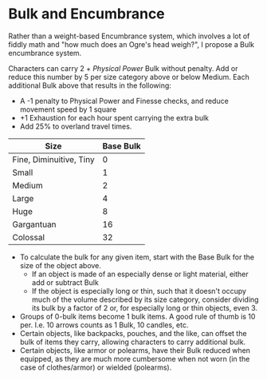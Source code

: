 # Bulk and Encumbrance

Rather than a weight-based Encumbrance system, which involves a lot of fiddly math and "how much does an Ogre's head weigh?", I propose a Bulk encumbrance system.

Characters can carry 2 + _Physical Power_ Bulk without penalty. Add or reduce this number by 5 per size category above or below Medium. Each additional Bulk above that results in the following:

* A -1 penalty to Physical Power and Finesse checks, and reduce movement speed by 1 square
* +1 Exhaustion for each hour spent carrying the extra bulk
* Add 25% to overland travel times.

| Size                    | Base Bulk |
| ----------------------- | --------- |
| Fine, Diminuitive, Tiny | 0         |
| Small                   | 1         |
| Medium                  | 2         |
| Large                   | 4         |
| Huge                    | 8         |
| Gargantuan              | 16        |
| Colossal                | 32        |

* To calculate the bulk for any given item, start with the Base Bulk for the size of the object above.
	* If an object is made of an especially dense or light material, either add or subtract Bulk
	* If the object is especially long or thin, such that it doesn't occupy much of the volume described by its size category, consider dividing its bulk by a factor of 2 or, for especially long or thin objects, even 3.
* Groups of 0-bulk items become 1 bulk items. A good rule of thumb is 10 per. I.e. 10 arrows counts as 1 Bulk, 10 candles, etc.
* Certain objects, like backpacks, pouches, and the like, can offset the bulk of items they carry, allowing characters to carry additional bulk.
* Certain objects, like armor or polearms, have their Bulk reduced when equipped, as they are much more cumbersome when not worn (in the case of clothes/armor) or wielded (polearms).
